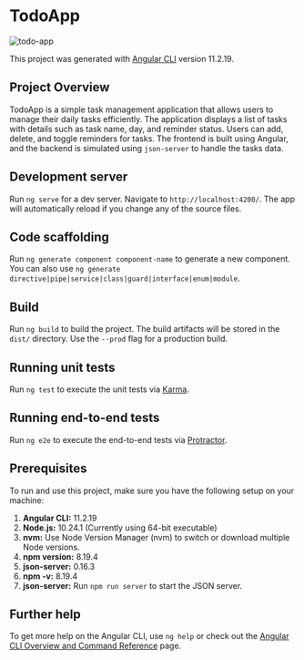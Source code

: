 # TodoApp
![todo-app](https://github.com/user-attachments/assets/ebd83e74-7af0-4d42-94d4-d97965708862)

This project was generated with [Angular CLI](https://github.com/angular/angular-cli) version 11.2.19.

## Project Overview

TodoApp is a simple task management application that allows users to manage their daily tasks efficiently. The application displays a list of tasks with details such as task name, day, and reminder status. Users can add, delete, and toggle reminders for tasks. The frontend is built using Angular, and the backend is simulated using `json-server` to handle the tasks data.

## Development server

Run `ng serve` for a dev server. Navigate to `http://localhost:4200/`. The app will automatically reload if you change any of the source files.

## Code scaffolding

Run `ng generate component component-name` to generate a new component. You can also use `ng generate directive|pipe|service|class|guard|interface|enum|module`.

## Build

Run `ng build` to build the project. The build artifacts will be stored in the `dist/` directory. Use the `--prod` flag for a production build.

## Running unit tests

Run `ng test` to execute the unit tests via [Karma](https://karma-runner.github.io).

## Running end-to-end tests

Run `ng e2e` to execute the end-to-end tests via [Protractor](http://www.protractortest.org/).

## Prerequisites

To run and use this project, make sure you have the following setup on your machine:

1. **Angular CLI:** 11.2.19
2. **Node.js:** 10.24.1 (Currently using 64-bit executable)
3. **nvm:** Use Node Version Manager (nvm) to switch or download multiple Node versions.
4. **npm version:** 8.19.4
5. **json-server:** 0.16.3
6. **npm -v:** 8.19.4
7. **json-server:** Run `npm run server` to start the JSON server.

## Further help

To get more help on the Angular CLI, use `ng help` or check out the [Angular CLI Overview and Command Reference](https://angular.io/cli) page.
